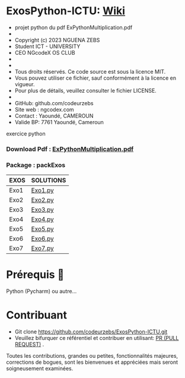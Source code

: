 # ExosPython-ICTU: [Wiki](https://github.com/codeurzebs/ExosPython-ICTU/wiki/EXERSICES)


 * projet python du pdf ExPythonMultiplication.pdf
 *
 * Copyright (c) 2023 NGUENA ZEBS
 * Student ICT - UNIVERSITY
 * CEO NGcodeX OS CLUB
 *
 *
 * Tous droits réservés. Ce code source est sous la licence MIT.
 * Vous pouvez utiliser ce fichier, sauf conformément à la licence en vigueur.
 * Pour plus de détails, veuillez consulter le fichier LICENSE.
 *
 * GitHub: github.com/codeurzebs
 * Site web : ngcodex.com
 * Contact : Yaoundé, CAMEROUN
 * Valide BP: 7761 Yaoundé, Cameroun


exercice python

### Download Pdf : [ExPythonMultiplication.pdf](https://github.com/codeurzebs/ExosPython-ICTU/blob/main/packExos/ExPythonMultiplication.pdf)
### Package : packExos

| EXOS | SOLUTIONS |
|--|--|
| Exo1 | [Exo1.py](https://github.com/codeurzebs/ExosPython-ICTU/blob/main/packExos/Exo1.py) |
| Exo2 | [Exo2.py](https://github.com/codeurzebs/ExosPython-ICTU/blob/main/packExos/Exo2.py) |
| Exo3 | [Exo3.py](https://github.com/codeurzebs/ExosPython-ICTU/blob/main/packExos/Exo3.py) |
| Exo4 | [Exo4.py](https://github.com/codeurzebs/ExosPython-ICTU/blob/main/packExos/Exo4.py) |
| Exo5 | [Exo5.py](https://github.com/codeurzebs/ExosPython-ICTU/blob/main/packExos/Exo5.py) |
| Exo6 | [Exo6.py](https://github.com/codeurzebs/ExosPython-ICTU/blob/main/packExos/Exo6.py) |
| Exo7 | [Exo7.py](https://github.com/codeurzebs/ExosPython-ICTU/blob/main/packExos/Exo7.py) |

# Prérequis 📝
Python (Pycharm) ou autre...
# Contribuant
* Git clone https://github.com/codeurzebs/ExosPython-ICTU.git
* Veuillez bifurquer ce référentiel et contribuer en utilisant: [PR (PULL REQUEST)](https://github.com/codeurzebs/ExosPython-ICTU/pulls) .

Toutes les contributions, grandes ou petites, fonctionnalités majeures, corrections de bogues, sont les bienvenues et appréciées mais seront soigneusement examinées.
